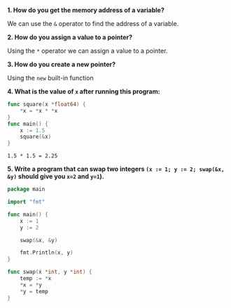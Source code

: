 **1. How do you get the memory address of a variable?**  

We can use the `&` operator to find the address of a variable.

**2. How do you assign a value to a pointer?**  

Using the `*` operator we can assign a value to a pointer.

**3. How do you create a new pointer?**  

Using the `new` built-in function

**4. What is the value of `x` after running this program:**
```go
func square(x *float64) {
    *x = *x * *x
}
func main() {
    x := 1.5
    square(&x)
}
```

`1.5 * 1.5 = 2.25`

**5. Write a program that can swap two integers `(x := 1; y := 2; swap(&x, &y)` should give you
`x=2` and `y=1`).**  

```go
package main

import "fmt"

func main() {
    x := 1
    y := 2

	swap(&x, &y)

	fmt.Println(x, y)
}

func swap(x *int, y *int) {
	temp := *x
	*x = *y
	*y = temp
}
```
